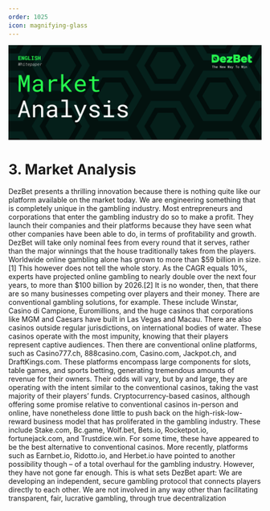 ```yaml
---
order: 1025
icon: magnifying-glass
---
```

![](/static/headers/DezBet_Market_Analysis_ENG.png)

# 3. Market Analysis

DezBet presents a thrilling innovation because there is nothing quite like our platform
available on the market today. We are engineering something that is completely unique
in the gambling industry. Most entrepreneurs and corporations that enter the gambling industry do so to make a profit. They launch their companies and their platforms
because they have seen what other companies have been able to do, in terms of profitability and growth. DezBet will take only nominal fees from every round that it serves,
rather than the major winnings that the house traditionally takes from the players.
Worldwide online gambling alone has grown to more than $59 billion in size. [1]
This however does not tell the whole story. As the CAGR equals 10%, experts have
projected online gambling to nearly double over the next four years, to more than $100
billion by 2026.[2] It is no wonder, then, that there are so many businesses competing
over players and their money.
There are conventional gambling solutions, for example. These include Winstar,
Casino di Campione, Euromillions, and the huge casinos that corporations like MGM
and Caesars have built in Las Vegas and Macau. There are also casinos outside regular
jurisdictions, on international bodies of water. These casinos operate with the most
impunity, knowing that their players represent captive audiences.
Then there are conventional online platforms, such as Casino777.ch, 888casino.com,
Casino.com, Jackpot.ch, and DraftKings.com. These platforms encompass large components for slots, table games, and sports betting, generating tremendous amounts of
revenue for their owners. Their odds will vary, but by and large, they are operating
with the intent similar to the conventional casinos, taking the vast majority of their
players’ funds.
Cryptocurrency-based casinos, although offering some promise relative to conventional casinos in-person and online, have nonetheless done little to push back on the
high-risk-low-reward business model that has proliferated in the gambling industry.
These include Stake.com, Bc.game, Wolf.bet, Bets.io, Rocketpot.io, fortunejack.com,
and Trustdice.win. For some time, these have appeared to be the best alternative to
conventional casinos. More recently, platforms such as Earnbet.io, Ridotto.io, and Herbet.io have pointed to another possibility though – of a total overhaul for the gambling
industry.
However, they have not gone far enough. This is what sets DezBet apart: We are
developing an independent, secure gambling protocol that connects players directly to
each other. We are not involved in any way other than facilitating transparent, fair,
lucrative gambling, through true decentralization
